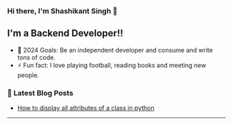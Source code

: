 ### Hi there, I'm Shashikant Singh 👋


## I'm a Backend Developer!!

- 🥅 2024 Goals: Be an independent developer and consume and write tons of code.
- ⚡ Fun fact: I love playing football, reading books and meeting new people.


### 📕 Latest Blog Posts

<!-- BLOG-POST-LIST:START -->
- [How to display all attributes of a class in python](https://dev.to/shashikant231/how-to-display-all-attributes-of-a-class-17pj)
<!-- BLOG-POST-LIST:END -->

---

